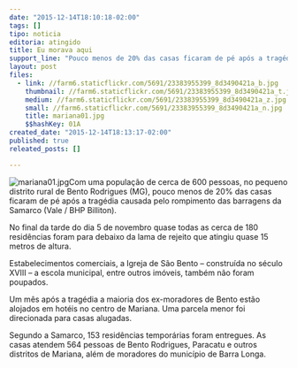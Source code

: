 ```yaml
---
date: "2015-12-14T18:10:18-02:00"
tags: []
tipo: noticia
editoria: atingido
title: Eu morava aqui
support_line: "Pouco menos de 20% das casas ficaram de pé após a tragédia causada pelo rompimento das barragens da Samarco (Vale / BHP Billiton)"
layout: post
files:
  - link: //farm6.staticflickr.com/5691/23383955399_8d3490421a_b.jpg
    thumbnail: //farm6.staticflickr.com/5691/23383955399_8d3490421a_t.jpg
    medium: //farm6.staticflickr.com/5691/23383955399_8d3490421a_z.jpg
    small: //farm6.staticflickr.com/5691/23383955399_8d3490421a_n.jpg
    title: mariana01.jpg
    $$hashKey: 01A
created_date: "2015-12-14T18:13:17-02:00"
published: true
releated_posts: []

---
```

<p><img alt="mariana01.jpg" src="//farm6.staticflickr.com/5691/23383955399_8d3490421a_b.jpg" />Com uma popula&ccedil;&atilde;o de cerca de 600 pessoas, no pequeno distrito rural de Bento Rodrigues (MG), pouco menos de 20% das casas ficaram de p&eacute; ap&oacute;s a trag&eacute;dia causada pelo rompimento das barragens da Samarco (Vale / BHP Billiton).</p>

<p>No final da tarde do dia 5 de novembro quase todas as cerca de 180 resid&ecirc;ncias foram para debaixo da lama de rejeito que atingiu quase 15 metros de altura.</p>

<p>Estabelecimentos comerciais, a Igreja de S&atilde;o Bento &ndash; constru&iacute;da no s&eacute;culo XVIII &ndash; a escola municipal, entre outros im&oacute;veis, tamb&eacute;m n&atilde;o foram poupados.</p>

<p>Um m&ecirc;s ap&oacute;s a trag&eacute;dia a maioria dos ex-moradores de Bento est&atilde;o alojados em hot&eacute;is no centro de Mariana. Uma parcela menor foi direcionada para casas alugadas.</p>

<p>Segundo a Samarco, 153 resid&ecirc;ncias tempor&aacute;rias foram entregues. As casas atendem 564 pessoas de Bento Rodrigues, Paracatu e outros distritos de Mariana, al&eacute;m de moradores do munic&iacute;pio de Barra Longa.</p>

